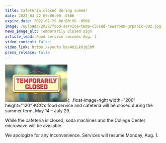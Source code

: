 ```yaml
---
title: Cafeteria closed during summer
date: 2022-04-22 00:00:00 -0500
expire_date: 2022-07-29 00:00:00 -0500
image: /uploads/2022/food-service-temp-closed-newsroom-grpahic-002.jpg
news_image_alt: Temporarily closed sign
article_lead: Food service resumes Aug. 1
video_content: false
video_link: https://youtu.be/4d2LkGjg5bM
press_release: false
---
```

![](/uploads/2022/temp-closed200x120.jpg){: .float-image-right width="200" height="120"}KCC’s food service and cafeteria will be closed during the summer term, May 14 - July 29.

While the cafeteria is closed, soda machines and the College Center microwave will be available.

We apologize for any inconvenience. Services will resume Monday, Aug. 1.
